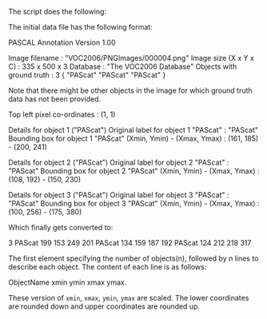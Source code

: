 The script does the following:

The initial data file has the following format:

 PASCAL Annotation Version 1.00

Image filename : "VOC2006/PNGImages/000004.png"
Image size (X x Y x C) : 335 x 500 x 3
Database : "The VOC2006 Database"
Objects with ground truth : 3 { "PAScat" "PAScat" "PAScat" }

 Note that there might be other objects in the image
 for which ground truth data has not been provided.

 Top left pixel co-ordinates : (1, 1)

 Details for object 1 ("PAScat")
Original label for object 1 "PAScat" : "PAScat"
Bounding box for object 1 "PAScat" (Xmin, Ymin) - (Xmax, Ymax) : (161, 185) - (200, 241)

 Details for object 2 ("PAScat")
Original label for object 2 "PAScat" : "PAScat"
Bounding box for object 2 "PAScat" (Xmin, Ymin) - (Xmax, Ymax) : (108, 192) - (150, 230)

 Details for object 3 ("PAScat")
Original label for object 3 "PAScat" : "PAScat"
Bounding box for object 3 "PAScat" (Xmin, Ymin) - (Xmax, Ymax) : (100, 256) - (175, 380)


Which finally gets converted to:
  
3
PAScat 199 153 249 201
PAScat 134 159 187 192
PAScat 124 212 218 317

The first element specifying the number of objects(n), followed by n lines to describe each object. The content of each line is as follows:

ObjectName xmin ymin xmax ymax.

These version of `xmin`, `xmax`, `ymin`, `ymax` are scaled. The lower coordinates are rounded down and upper coordinates are rounded up.

